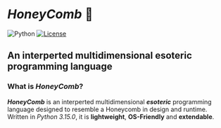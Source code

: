 # *HoneyComb* 🐝

![Python](https://imgs.shields.io/badge/Python-3.9-blue?logo=python)
[![License](https://img.shields.io/:license-Apache%202-blue.svg)](https://www.apache.org/licenses/LICENSE-2.0.txt)  

## An interperted multidimensional esoteric programming language

### What is *HoneyComb*?

***HoneyComb*** is an interperted multidimensional ***esoteric*** programming language designed to resemble a Honeycomb in design and runtime. Written in *Python 3.15.0*, it is **lightweight**, **OS-Friendly** and **extendable**.
